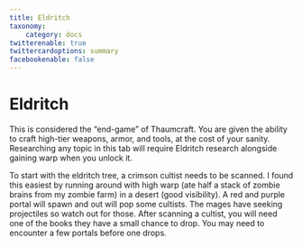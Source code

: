 ```yaml
---
title: Eldritch
taxonomy:
    category: docs
twitterenable: true
twittercardoptions: summary
facebookenable: false
---
```


# Eldritch

This is considered the “end-game” of Thaumcraft. You are given the ability to craft high-tier weapons, armor, and tools, at the cost of your sanity. Researching any topic in this tab will require Eldritch research alongside gaining warp when you unlock it.

To start with the eldritch tree, a crimson cultist needs to be scanned. I found this easiest by running around with high warp (ate half a stack of zombie brains from my zombie farm) in a desert (good visibility). A red and purple portal will spawn and out will pop some cultists. The mages have seeking projectiles so watch out for those. After scanning a cultist, you will need one of the books they have a small chance to drop. You may need to encounter a few portals before one drops.
